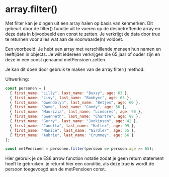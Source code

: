 # array.filter()

Met filter kan je dingen uit een array halen op basis van kenmerken.
Dit gebeurt door de filter() functie uit te voeren op de desbetreffende array en deze data in bijvoobeeld een const te zetten. Je verkrijgt de data door true te returnen voor alles wat aan de voorwaarde(n) voldoet.

Een voorbeeld:
Je hebt een array met verschillende mensen hun namen en leeftijden in objects. Je wilt iedereen verkrijgen die 65 jaar of ouder zijn en deze in een const genaamd metPensioen zetten.

Je kan dit doen door gebruik te maken van de array.filter() method.

Uitwerking:

```javascript
const personen = [
  { first_name: "Lilly", last_name: "Buxsy", age: 63 },
  { first_name: "Livy", last_name: "Boobyer", age: 65 },
  { first_name: "Gwendolyn", last_name: "Betjes", age: 60 },
  { first_name: "Dame", last_name: "Condy", age: 56 },
  { first_name: "Maurizia", last_name: "Lindores", age: 96 },
  { first_name: "Gwenneth", last_name: "Chartre", age: 88 },
  { first_name: "Gerry", last_name: "Junkinson", age: 42 },
  { first_name: "Janetta", last_name: "Hallex", age: 99 },
  { first_name: "Nanice", last_name: "Girdler", age: 55 },
  { first_name: "Aubrie", last_name: "Crummey", age: 56 }
];

const metPensioen = personen.filter(persoon => persoon.age >= 65);
```

Hier gebruik je de ES6 arrow function notatie zodat je geen return statement hoeft te gebruiken. je returnt hier een conditie, als deze true is wordt de persoon toegevoegd aan de metPensioen const.
